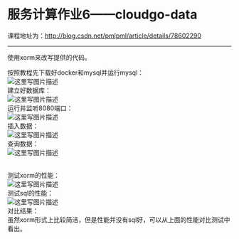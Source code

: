 # 服务计算作业6——cloudgo-data
课程地址为：http://blog.csdn.net/pmlpml/article/details/78602290



-------------------
使用xorm来改写提供的代码。</br>

按照教程先下载好docker和mysql并运行mysql：</br>
![这里写图片描述](http://img.blog.csdn.net/20171129195459184?watermark/2/text/aHR0cDovL2Jsb2cuY3Nkbi5uZXQvcXFfMzY4MTY5MTI=/font/5a6L5L2T/fontsize/400/fill/I0JBQkFCMA==/dissolve/70/gravity/SouthEast)
</br>
建立好数据库：</br>
![这里写图片描述](http://img.blog.csdn.net/20171129195546339?watermark/2/text/aHR0cDovL2Jsb2cuY3Nkbi5uZXQvcXFfMzY4MTY5MTI=/font/5a6L5L2T/fontsize/400/fill/I0JBQkFCMA==/dissolve/70/gravity/SouthEast)
</br>运行并监听8080端口：</br>
![这里写图片描述](http://img.blog.csdn.net/20171129230040028?watermark/2/text/aHR0cDovL2Jsb2cuY3Nkbi5uZXQvcXFfMzY4MTY5MTI=/font/5a6L5L2T/fontsize/400/fill/I0JBQkFCMA==/dissolve/70/gravity/SouthEast)
</br>插入数据：</br>
![这里写图片描述](http://img.blog.csdn.net/20171129230119386?watermark/2/text/aHR0cDovL2Jsb2cuY3Nkbi5uZXQvcXFfMzY4MTY5MTI=/font/5a6L5L2T/fontsize/400/fill/I0JBQkFCMA==/dissolve/70/gravity/SouthEast)
</br>查询数据：</br>
![这里写图片描述](http://img.blog.csdn.net/20171129230138608?watermark/2/text/aHR0cDovL2Jsb2cuY3Nkbi5uZXQvcXFfMzY4MTY5MTI=/font/5a6L5L2T/fontsize/400/fill/I0JBQkFCMA==/dissolve/70/gravity/SouthEast)

</br>测试xorm的性能：</br>
![这里写图片描述](http://img.blog.csdn.net/20171129231206678?watermark/2/text/aHR0cDovL2Jsb2cuY3Nkbi5uZXQvcXFfMzY4MTY5MTI=/font/5a6L5L2T/fontsize/400/fill/I0JBQkFCMA==/dissolve/70/gravity/SouthEast)
</br>测试sql的性能：</br>
![这里写图片描述](http://img.blog.csdn.net/20171129231134031?watermark/2/text/aHR0cDovL2Jsb2cuY3Nkbi5uZXQvcXFfMzY4MTY5MTI=/font/5a6L5L2T/fontsize/400/fill/I0JBQkFCMA==/dissolve/70/gravity/SouthEast)
</br>对比结果：</br>
虽然xorm形式上比较简洁，但是性能并没有sql好，可以从上面的性能对比测试中看出。
